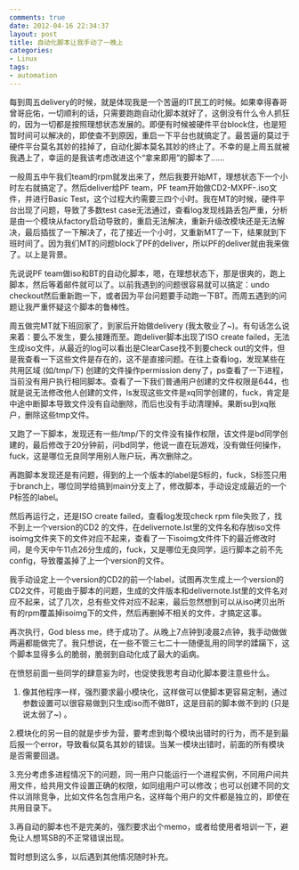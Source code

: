 ```yaml
---
comments: true
date: 2012-04-16 22:34:37
layout: post
title: 自动化脚本让我手动了一晚上
categories:
- Linux
tags:
- automation
---
```


每到周五delivery的时候，就是体现我是一个苦逼的IT民工的时候。如果幸得春哥曾哥庇佑，一切顺利的话，只需要跑跑自动化脚本就好了，这倒没有什么令人抓狂的，因为一切都是按照理想状态发展的。即便有时候被硬件平台block住，也是短暂时间可以解决的，即使查不到原因，重启一下平台也就搞定了。最苦逼的莫过于硬件平台莫名其妙的挂掉了，自动化脚本莫名其妙的终止了。不幸的是上周五就被我遇上了，幸运的是我该考虑改进这个“拿来即用”的脚本了......
<!-- more -->
一般周五中午我们team的rpm就发出来了，然后我要开始MT，理想状态下一个小时左右就搞定了。然后deliver给PF team，PF team开始做CD2-MXPF-<version>.iso文件，并进行Basic Test，这个过程大约需要三四个小时。我在MT的时候，硬件平台出现了问题，导致了多数test case无法通过，查看log发现线路丢包严重，分析是由一个模块从factory启动导致的，重启无法解决，重新升级改模块还是无法解决，最后插拔了一下解决了，花了接近一个小时，又重新MT了一下，结果就到下班时间了。因为我们MT的问题block了PF的deliver，所以PF的deliver就由我来做了。以上是背景。

先说说PF team做iso和BT的自动化脚本，嗯，在理想状态下，那是很爽的，跑上脚本，然后等着邮件就可以了。以前我遇到的问题很容易就可以搞定：undo checkout然后重新跑一下，或者因为平台问题要手动跑一下BT。而周五遇到的问题让我严重怀疑这个脚本的鲁棒性。

周五做完MT就下班回家了，到家后开始做delivery (我太敬业了~)。有句话怎么说来着：要么不发生，要么接踵而至。跑deliver脚本出现了ISO create failed，无法生成iso文件，从最近的log可以看出是ClearCase找不到要check out的文件，但是我查看一下这些文件是存在的，这不是直接问题。在往上查看log，发现某些在共用区域 (如/tmp/下) 创建的文件操作permission deny了，ps查看了一下进程，当前没有用户执行相同脚本。查看了一下我们普通用户创建的文件权限是644，也就是说无法修改他人创建的文件，ls发现这些文件是xq同学创建的，fuck，肯定是中途中断脚本导致文件没有自动删除，而后也没有手动清理掉。果断su到xq账户，删除这些tmp文件。

又跑了一下脚本，发现还有一些/tmp/下的文件没有操作权限，该文件是bd同学创建的，最后修改于20分钟前，问bd同学，他说一直在玩游戏，没有做任何操作，fuck，这是哪位无良同学用别人账户玩，再次删除之。

再跑脚本发现还是有问题，得到的上一个版本的label是S标的，fuck，S标签只用于branch上，哪位同学给搞到main分支上了，修改脚本，手动设定成最近的一个P标签的label。

然后再运行之，还是ISO create failed，查看log发现check rpm file失败了，找不到上一个version的CD2 的文件，在delivernote.lst里的文件名和存放iso文件isoimg文件夹下的文件对应不起来，查看了一下isoimg文件件下的最近修改时间，是今天中午11点26分生成的，fuck，又是哪位无良同学，运行脚本之前不先config，导致覆盖掉了上一个version的文件。

我手动设定上一个version的CD2的前一个label，试图再次生成上一个version的CD2文件，可能由于脚本的问题，生成的文件版本和delivernote.lst里的文件名对应不起来，试了几次，总有些文件对应不起来，最后忽然想到可以从iso拷贝出所有的rpm覆盖掉isoimg下的文件，然后再删掉不相关的文件，才搞定这事。

再次执行，God bless me，终于成功了。从晚上7点钟到凌晨2点钟，我手动做做两遍都能做完了。我只想说，在一些不管三七二十一随便乱用的同学的蹂躏下，这个脚本显得多么的脆弱，脆弱到自动化成了最大的诟病。

在愤怒前面一些同学的肆意妄为时，也促使我思考自动化脚本要注意些什么。

1. 像其他程序一样，强烈要求最小模块化，这样做可以使脚本更容易定制，通过参数设置可以很容易做到只生成iso而不做BT，这是目前的脚本做不到的 (只是说太弱了~) 。

2.模块化的另一目的就是步步为营，要考虑到每个模块出错时的行为，而不是到最后报一个error，导致看似莫名其妙的错误。当某一模块出错时，前面的所有模块是否需要回退。

3.充分考虑多进程情况下的问题，同一用户只能运行一个进程实例，不同用户间共用文件，给共用文件设置正确的权限，如同组用户可以修改；也可以创建不同的文件以消除竞争，比如文件名包含用户名，这样每个用户的文件都是独立的，即使在共用目录下。

3.再自动的脚本也不是完美的，强烈要求出个memo，或者给使用者培训一下，避免让人想骂SB的不正常错误出现。

暂时想到这么多，以后遇到其他情况随时补充。
